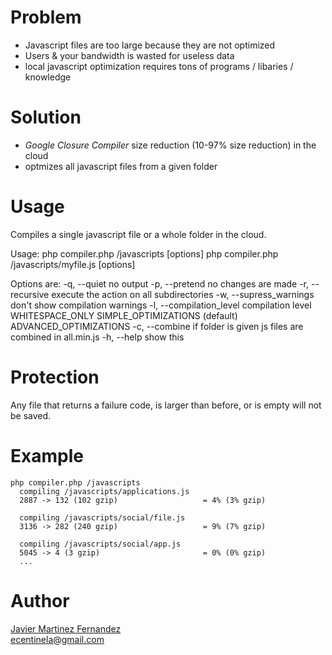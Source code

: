 Problem
=======
 - Javascript files are too large because they are not optimized
 - Users & your bandwidth is wasted for useless data
 - local javascript optimization requires tons of programs / libaries / knowledge

Solution
========
 - *Google Closure Compiler* size reduction (10-97% size reduction) in the cloud
 - optmizes all javascript files from a given folder

Usage
=====
Compiles a single javascript file or a whole folder in the cloud.

Usage:
    php compiler.php /javascripts [options]
    php compiler.php /javascripts/myfile.js [options]

Options are:
    -q, --quiet                      no output
    -p, --pretend                    no changes are made
    -r, --recursive                  execute the action on all subdirectories
    -w, --supress_warnings           don't show compilation warnings
    -l, --compilation_level          compilation level
                                     WHITESPACE_ONLY
                                     SIMPLE_OPTIMIZATIONS (default)
                                     ADVANCED_OPTIMIZATIONS
    -c, --combine                    if folder is given js files are combined in all.min.js
    -h, --help                       show this


Protection
==========
Any file that returns a failure code, is larger than before, or is empty will not be saved.

Example
=======
    php compiler.php /javascripts
      compiling /javascripts/applications.js
      2887 -> 132 (102 gzip)                   = 4% (3% gzip)

      compiling /javascripts/social/file.js
      3136 -> 282 (240 gzip)                   = 9% (7% gzip)

      compiling /javascripts/social/app.js
      5045 -> 4 (3 gzip)                       = 0% (0% gzip)
      ...

Author
======
[Javier Martinez Fernandez](http://ecentinela.com)  
ecentinela@gmail.com